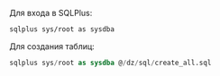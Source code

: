 Для входа в SQLPlus:
```bash
sqlplus sys/root as sysdba
```

Для создания таблиц:
```sql
sqlplus sys/root as sysdba @/dz/sql/create_all.sql
```